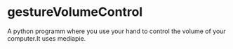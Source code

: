 # gestureVolumeControl
A python programm where you use your hand to control the volume of your computer.It uses mediapie.
